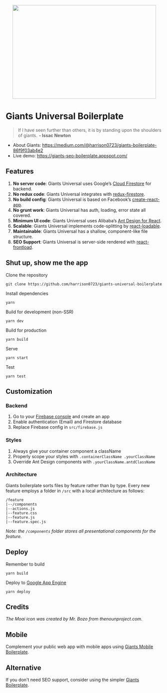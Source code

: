 <p align="center">
  <img width="460" height="300" src="https://cdn-images-1.medium.com/max/800/1*grVJDnpHQsEC-q1MfewTVQ.png">
</p>
<p align="center">
  <i></i>
</p>


# Giants Universal Boilerplate
>If I have seen further than others, it is by standing upon the shoulders of giants.  **- Issac Newton**

* About Giants: https://medium.com/@harrison0723/giants-boilerplate-86f9f03ab4e2
* Live demo: https://giants-seo-boilerplate.appspot.com/

## Features
1. **No server code**: Giants Universal uses Google’s [Cloud Firestore](https://firebase.google.com/docs/firestore/) for backend.
2. **No redux code**: Giants Universal integrates with [redux-firestore](https://github.com/prescottprue/redux-firestore).
3. **No build config**: Giants Universal is based on Facebook’s [create-react-app](https://github.com/facebook/create-react-app).
4. **No grunt work**: Giants Universal has auth, loading, error state all covered.
5. **Minimum UI code**: Giants Universal uses Alibaba’s [Ant Design for React](https://ant.design/docs/react/introduce).
6. **Scalable**: Giants Universal implements code-splitting by [react-loadable](https://github.com/jamiebuilds/react-loadable).
7. **Maintainable**: Giants Universal has a shallow, component-like file structure.
8. **SEO Support**: Giants Universal is server-side rendered with [react-frontload](https://medium.com/@cereallarceny/server-side-rendering-in-create-react-app-with-all-the-goodies-without-ejecting-4c889d7db25e).

## Shut up, show me the app
Clone the repository
```
git clone https://github.com/harrison0723/giants-universal-boilerplate
```
Install dependencies
```
yarn
```
Build for development (non-SSR)
```
yarn dev
```
Build for production
```
yarn build
```
Serve 
```
yarn start
```
Test
```
yarn test
```
## Customization
### Backend
1. Go to your [Firebase console](https://console.firebase.google.com/) and create an app
2. Enable authentication (Email) and Firestore database
3. Replace Firebase config in `src/firebase.js`
### Styles
1. Always give your container component a className
2. Properly scope your styles with `.containerClassName .yourClassName`
3. Override Ant Design components with `.yourClassName.antdClassName`
### Architecture
Giants boilerplate sorts files by feature rather than by type. Every new feature employs a folder in `/src` with a local architecture as follows:
```
/feature
|--/components
|--actions.js
|--feature.css
|--feature.js
|--feature.spec.js
```
_Note: the `/components` folder stores all presentational components for the feature._
## Deploy
Remember to build
```
yarn build
```
Deploy to [Google App Engine](https://cloud.google.com/appengine/)
```
yarn deploy
```

## Credits
_The Moai icon was created by Mr. Bozo from thenounproject.com._

## Mobile
Complement your public web app with mobile apps using [Giants Mobile Boilerplate](https://github.com/harrison0723/giants-mobile-boilerplate).

## Alternative
If you don't need SEO support, consider using the simpler [Giants Boilerplate](https://github.com/harrison0723/giants-boilerplate).
